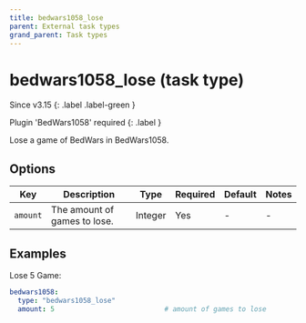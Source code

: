 ```yaml
---
title: bedwars1058_lose
parent: External task types
grand_parent: Task types
---
```


# bedwars1058_lose (task type)

Since v3.15
{: .label .label-green }

Plugin 'BedWars1058' required
{: .label }

Lose a game of BedWars in BedWars1058.

## Options

| Key      | Description                  | Type                | Required | Default | Notes |
|----------|------------------------------|---------------------|----------|---------|-------|
| `amount` | The amount of games to lose. | Integer             | Yes      | \-      | \-    |

## Examples

Lose 5 Game:

``` yaml
bedwars1058:
  type: "bedwars1058_lose"
  amount: 5                           # amount of games to lose
```
